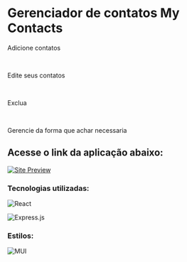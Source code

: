 # Gerenciador de contatos My Contacts 
<p> Adicione contatos </p>
<br>
<p> Edite seus contatos</p>
<br>
<p> Exclua  </p>
<br>
<p>Gerencie da forma que achar necessaria</p>



<h2>Acesse o link da aplicação abaixo:</h2>

[![Site Preview](https://img.shields.io/badge/website-000000?style=for-the-badge&logo=About.me&logoColor=white)](https://my-contact-fcfecd983935.herokuapp.com/)


<h3>Tecnologias utilizadas:</h3>

![React](https://img.shields.io/badge/react-%2320232a.svg?style=for-the-badge&logo=react&logoColor=%2361DAFB)

![Express.js](https://img.shields.io/badge/express.js-%23404d59.svg?style=for-the-badge&logo=express&logoColor=%2361DAFB)

<h3>Estilos:</h3>

![MUI](https://img.shields.io/badge/MUI-%230081CB.svg?style=for-the-badge&logo=mui&logoColor=white)